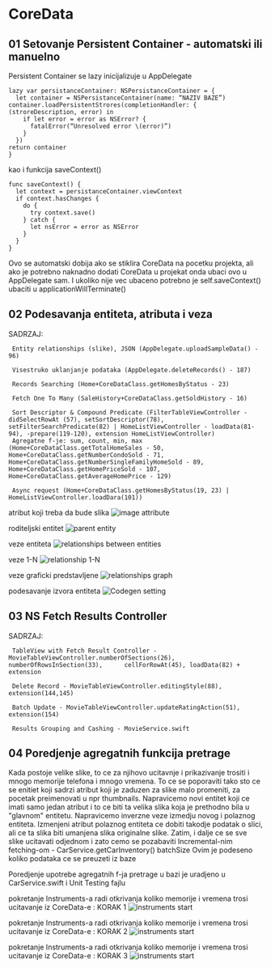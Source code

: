# CoreData

## 01 Setovanje  Persistent Container -  automatski ili manuelno

Persistent Container se lazy inicijalizuje u AppDelegate
```
lazy var persistanceContainer: NSPersistanceContainer = {
  let container = NSPersistanceContainer(name: “NAZIV BAZE”) container.loadPersistentStrores(completionHandler: { (stroreDescription, error) in
    if let error = error as NSError? { 
      fatalError(“Unresolved error \(error)”)
    } 
  })
return container 
}
```
kao i funkcija saveContext()
```
func saveContext() {
  let context = persistanceContainer.viewContext 
  if context.hasChanges {
    do {
      try context.save()
    } catch {
      let nsError = error as NSError
    } 
  }
}
```
Ovo se automatski dobija ako se stiklira CoreData na pocetku projekta, 
ali ako je potrebno naknadno dodati CoreData u projekat onda ubaci ovo u AppDelegate sam. 
I ukoliko nije vec ubaceno potrebno je self.saveContext() ubaciti u applicationWillTerminate()

## 02 Podesavanja entiteta, atributa i veza

SADRZAJ:
     
     Entity relationships (slike), JSON (AppDelegate.uploadSampleData() - 96)
    
     Visestruko uklanjanje podataka (AppDelegate.deleteRecords() - 187)
     
     Records Searching (Home+CoreDataClass.getHomesByStatus - 23)
     
     Fetch One To Many (SaleHistory+CoreDataClass.getSoldHistory - 16)
     
     Sort Descriptor & Compound Predicate (FilterTableViewController - didSelectRowAt (57), setSortDescriptor(78),    setFilterSearchPredicate(82) | HomeListViewController - loadData(81-94), -prepare(119-120), extension HomeListViewController)
     Agregatne f-je: sum, count, min, max (Home+CoreDataClass.getTotalHomeSales - 50, Home+CoreDataClass.getNumberCondoSold - 71, Home+CoreDataClass.getNumberSingleFamilyHomeSold - 89, Home+CoreDataClass.getHomePriceSold - 107, Home+CoreDataClass.getAverageHomePrice - 129)
     
     Async request (Home+CoreDataClass.getHomesByStatus(19, 23) | HomeListViewController.loadDara(101))

atribut koji treba da bude slika
![image attribute](https://github.com/Vukovi/Core-Data-Projects/blob/master/02%20Veze%2C%20parsiranje%2C%20async%20request%2C%20agregatne%20fje%2C%20sort%20descriptor%20i%20nspredicate%20-%20Home%20Report/atribut%20slike.png)

roditeljski entitet
![parent entity](https://github.com/Vukovi/Core-Data-Projects/blob/master/02%20Veze%2C%20parsiranje%2C%20async%20request%2C%20agregatne%20fje%2C%20sort%20descriptor%20i%20nspredicate%20-%20Home%20Report/Roditeljski%20Entitet.png)

veze entiteta
![relationships between entities](https://github.com/Vukovi/Core-Data-Projects/blob/master/02%20Veze%2C%20parsiranje%2C%20async%20request%2C%20agregatne%20fje%2C%20sort%20descriptor%20i%20nspredicate%20-%20Home%20Report/veze%20entiteta.png)

veze 1-N
![relationship 1-N](https://github.com/Vukovi/Core-Data-Projects/blob/master/02%20Veze%2C%20parsiranje%2C%20async%20request%2C%20agregatne%20fje%2C%20sort%20descriptor%20i%20nspredicate%20-%20Home%20Report/Veza%201-N.png)

veze graficki predstavljene
![relationships graph](https://github.com/Vukovi/Core-Data-Projects/blob/master/02%20Veze%2C%20parsiranje%2C%20async%20request%2C%20agregatne%20fje%2C%20sort%20descriptor%20i%20nspredicate%20-%20Home%20Report/Veze%20Graficki.png)

podesavanje izvora entiteta
![Codegen setting](https://github.com/Vukovi/Core-Data-Projects/blob/master/02%20Veze%2C%20parsiranje%2C%20async%20request%2C%20agregatne%20fje%2C%20sort%20descriptor%20i%20nspredicate%20-%20Home%20Report/Automatic%20MO%20Subcall%20%26%20Class%20Generation%20.png)

## 03 NS Fetch Results Controller

SADRZAJ:
    
     TableView with Fetch Result Controller - MovieTableViewController.numberOfSections(26), numberOfRowsInSection(33),      cellForRowAt(45), loadData(82) + extension
    
     Delete Record - MovieTableViewController.editingStyle(88), extension(144,145)
     
     Batch Update - MovieTableViewController.updateRatingAction(51), extension(154)
     
     Results Grouping and Cashing - MovieService.swift
     
## 04 Poredjenje agregatnih funkcija pretrage

Kada postoje velike slike, to ce za njihovo ucitavnje i prikazivanje trositi i mnogo memorije telefona i mnogo vremena.
To ce se poporaviti tako sto ce se enitiet koji sadrzi atribut koji je zaduzen za slike malo promeniti, za pocetak preimenovati u npr thumbnails.
Napravicemo novi entitet koji ce imati samo jedan atribut i to ce biti ta velika slika koja je prethodno bila u "glavnom" entitetu.
Napravicemo inverzne veze izmedju novog i polaznog entiteta.
Izmenjeni atribut polaznog entiteta ce dobiti takodje podatak o slici, ali ce ta slika biti umanjena slika originalne slike. 
Zatim, i dalje ce se sve slike ucitavati odjednom i zato cemo se pozabaviti Incremental-nim fetching-om - CarService.getCarInventory() batchSize
Ovim je podeseno koliko podataka ce se preuzeti iz baze
     
Poredjenje upotrebe agregatnih f-ja pretrage u bazi je uradjeno u CarService.swift i Unit Testing fajlu

pokretanje Instruments-a radi otkrivanja koliko memorije i vremena trosi ucitavanje iz CoreData-e : KORAK 1
![instruments start](https://github.com/Vukovi/Core-Data-Projects/blob/master/04%20Poredjenje%20agregatnih%20fja%20-%20Car%20Inventory/Pokretanje%20Instruments.png)

pokretanje Instruments-a radi otkrivanja koliko memorije i vremena trosi ucitavanje iz CoreData-e : KORAK 2
![instruments start](https://github.com/Vukovi/Core-Data-Projects/blob/master/04%20Poredjenje%20agregatnih%20fja%20-%20Car%20Inventory/Pokretanje%20Instruments%20radi%20CoreData-e.png)

pokretanje Instruments-a radi otkrivanja koliko memorije i vremena trosi ucitavanje iz CoreData-e : KORAK 3
![instruments start](https://github.com/Vukovi/Core-Data-Projects/blob/master/04%20Poredjenje%20agregatnih%20fja%20-%20Car%20Inventory/Instruments%20analiza.png)
